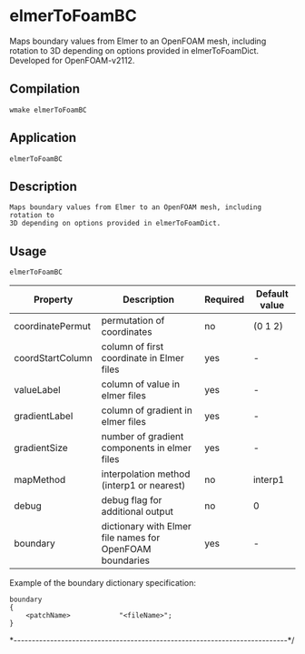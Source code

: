 # elmerToFoamBC
Maps boundary values from Elmer to an OpenFOAM mesh, including rotation to
3D depending on options provided in elmerToFoamDict. Developed for OpenFOAM-v2112.

## Compilation 
    wmake elmerToFoamBC

## Application
    elmerToFoamBC

## Description
    Maps boundary values from Elmer to an OpenFOAM mesh, including rotation to
    3D depending on options provided in elmerToFoamDict.

## Usage
    elmerToFoamBC

| Property         | Description                | Required | Default value |
|------------------|----------------------------|----------|---------------|
| coordinatePermut | permutation of coordinates | no       | (0 1 2)       |
| coordStartColumn    | column of first coordinate in Elmer files | yes | - |
| valueLabel          | column of value in elmer files | yes | - |
| gradientLabel       | column of gradient in elmer files | yes | - |
| gradientSize        | number of gradient components in elmer files | yes | - |
| mapMethod           | interpolation method (interp1 or nearest) | no | interp1 |
| debug               | debug flag for additional output           | no | 0 |
| boundary            | dictionary with Elmer file names for OpenFOAM boundaries | yes | - |

Example of the boundary dictionary specification:

    boundary 
    {
        <patchName>            "<fileName>";
    }
\*---------------------------------------------------------------------------*/